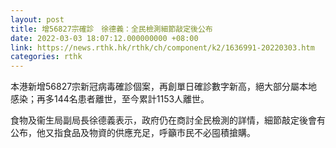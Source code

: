 ```yaml
---
layout: post
title: 增56827宗確診　徐德義：全民檢測細節敲定後公布
date: 2022-03-03 18:07:12.000000000 +08:00
link: https://news.rthk.hk/rthk/ch/component/k2/1636991-20220303.htm
categories: rthk
---
```


本港新增56827宗新冠病毒確診個案，再創單日確診數字新高，絕大部分屬本地感染；再多144名患者離世，至今累計1153人離世。

食物及衞生局副局長徐德義表示，政府仍在商討全民檢測的詳情，細節敲定後會有公布，他又指食品及物資的供應充足，呼籲市民不必囤積搶購。
